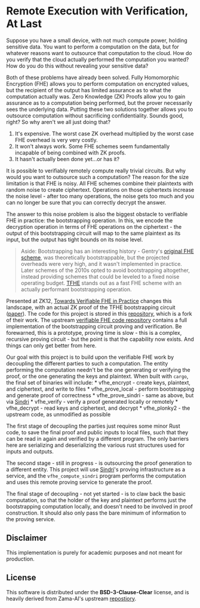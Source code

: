 # Remote Execution with Verification, At Last

Suppose you have a small device, with not much compute power, holding sensitive data. You want to perform a computation on the data, but for whatever reasons want to outsource that computation to the cloud. How do you verify that the cloud actually performed the computation you wanted? How do you do this without revealing your sensitive data?

Both of these problems have already been solved. Fully Homomorphic Encryption (FHE) allows you to perform computation on encrypted values, but the recipient of the output has limited assurance as to what the computation actually was. Zero Knowledge (ZK) Proofs allow you to gain assurance as to a computation being performed, but the prover necessarily sees the underlying data. Putting these two solutions together allows you to outsource computation without sacrificing confidentiality. Sounds good, right? So why aren't we all just doing that?

1. It's expensive. The worst case ZK overhead multiplied by the worst case FHE overhead is very very costly.
2. It won't always work. Some FHE schemes seem fundamentally incapable of being combined with ZK proofs.
3. It hasn't actually been done yet...or has it?

It is possible to verifiably remotely compute really trivial circuits. But why would you want to outsource such a computation? The reason for the size limitation is that FHE is noisy. All FHE schemes combine their plaintexts with random noise to create ciphertext. Operations on those ciphertexts increase the noise level - after too many operations, the noise gets too much and you can no longer be sure that you can correctly decrypt the answer.

The answer to this noise problem is also the biggest obstacle to verifiable FHE in practice: the bootstrapping operation. In this, we encode the decryption operation in terms of FHE operations on the ciphertext - the output of this bootstrapping circuit will map to the same plaintext as its input, but the output has tight bounds on its noise level.

> Aside: Bootstrapping has an interesting history - Gentry's [original FHE scheme](https://crypto.stanford.edu/craig/craig-thesis.pdf), was theoretically bootstrappable, but the projected overheads were very high, and it wasn't implemented in practice. Later schemes of the 2010s opted to avoid bootstrapping altogether, instead providing schemes that could be leveled to a fixed noise operating budget. [TFHE](https://tfhe.github.io/tfhe/) stands out as a fast FHE scheme with an actually performant bootstrapping operation.

Presented at ZK12, [Towards Verifiable FHE in Practice](https://www.youtube.com/watch?v=81xAuSQ78EM&list=PLj80z0cJm8QFy2umHqu77a8dbZSqpSH54&index=20) changes this landscape, with an actual ZK proof of the TFHE bootstrapping circuit ([paper](https://eprint.iacr.org/2024/451.pdf)). The code for this project is stored in this [repository](https://github.com/Sindri-Labs/verifiable-fhe-paper), which is a fork of their work. The upstream [verifiable FHE code repository](https://github.com/zama-ai/verifiable-fhe-paper) contains a full implementation of the bootstrapping circuit proving and verification. Be forewarned, this is a prototype, proving time is slow - this is a complex, recursive proving circuit - but the point is that the capability now exists. And things can only get better from here.

Our goal with this project is to build upon the verifiable FHE work by decoupling the different parties to such a computation. The entity performing the computation needn't be the one generating or verifying the proof, or the one generating the keys and plaintext. When built with `cargo`, the final set of binaries will include:
    * vfhe_encrypt      - create keys, plaintext, and ciphertext, and write to files
    * vfhe_prove_local  - perform bootstrapping and generate proof of correctness
    * vfhe_prove_sindri - same as above, but via [Sindri](https://sindri.app)
    * vfhe_verify       - verify a proof generated locally or remotely
    * vfhe_decrypt      - read keys and ciphertext, and decrypt
    * vfhe_plonky2      - the upstream code, as unmodified as possible

The first stage of decoupling the parties just requires some minor Rust code, to save the final proof and public inputs to local files, such that they can be read in again and verified by a different program. The only barriers here are serializing and deserializing the various rust structures used for inputs and outputs.

The second stage - still in progress - is outsourcing the proof generation to a different entity. This project will use [Sindri](https://sindri.app)'s proving infrastructure as a service, and the `vfhe_compute_sindri` program performs the computation and uses this remote proving service to generate the proof.

The final stage of decoupling - not yet started - is to claw back the basic computation, so that the holder of the key and plaintext performs just the bootstrapping computation locally, and doesn't need to be involved in proof construction. It should also only pass the bare minimum of information to the proving service.

## Disclaimer
This implementation is purely for academic purposes and not meant for production.

## License
This software is distributed under the **BSD-3-Clause-Clear** license, and is heavily derived from Zama-AI's upstream [repostiory](https://github.com/zama-ai/verifiable-fhe-paper).